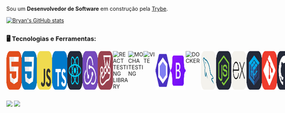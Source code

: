 
<p> Sou um <strong>Desenvolvedor de Software</strong> em construção pela <a href="https://github.com/betrybe">Trybe<a/>.</p>

[![Bryan's GitHub stats](https://github-readme-stats.vercel.app/api?username=bryanpimenta&show_icons=true&theme=calm_pink)](https://github.com/bryanpimenta/github-readme-stats)

##
<h3 align="left">🖥️ Tecnologias e Ferramentas:</h3>
<div style="display: flex; flex-direction: row;">
<img width="40px" src="https://raw.githubusercontent.com/tandpfun/skill-icons/59059d9d1a2c092696dc66e00931cc1181a4ce1f/icons/HTML.svg" title = "HTML5"/>
<img width="40px" src="https://github.com/tandpfun/skill-icons/blob/main/icons/CSS.svg" title = "CSS3"/>
<img width="40px" src="https://raw.githubusercontent.com/tandpfun/skill-icons/59059d9d1a2c092696dc66e00931cc1181a4ce1f/icons/JavaScript.svg" title = "JAVASCRIPT"/>
<img width="40px" src="https://raw.githubusercontent.com/tandpfun/skill-icons/59059d9d1a2c092696dc66e00931cc1181a4ce1f/icons/TypeScript.svg" title = "TYPESCRIPT"/>
<img width="40px" src="https://raw.githubusercontent.com/tandpfun/skill-icons/59059d9d1a2c092696dc66e00931cc1181a4ce1f/icons/React-Dark.svg" title = "REACT"/>
<img width="40px" src="https://raw.githubusercontent.com/tandpfun/skill-icons/59059d9d1a2c092696dc66e00931cc1181a4ce1f/icons/Redux.svg" title = "REDUX"/>
<img width="40px" src="https://raw.githubusercontent.com/tandpfun/skill-icons/59059d9d1a2c092696dc66e00931cc1181a4ce1f/icons/Jest.svg" title = "JEST"/>
<img width="40px" src="https://api.iconify.design/logos/testing-library.svg" title = "REACT TESTING LIBRARY"/>
<img width="40px" src="https://api.iconify.design/logos/mocha.svg" title = "MOCHA TESTING"/>
<img width="40px" src="https://camo.githubusercontent.com/61e102d7c605ff91efedb9d7e47c1c4a07cef59d3e1da202fd74f4772122ca4e/68747470733a2f2f766974656a732e6465762f6c6f676f2e737667" title = "VITE"/>
<img width="40px" src="https://raw.githubusercontent.com/devicons/devicon/1119b9f84c0290e0f0b38982099a2bd027a48bf1/icons/eslint/eslint-original.svg" title = "ESLINT"/>
<img width="40px" src="https://raw.githubusercontent.com/devicons/devicon/1119b9f84c0290e0f0b38982099a2bd027a48bf1/icons/bootstrap/bootstrap-original.svg" title = "BOOTSTRAP"/>
<img width="40px" src="https://skillicons.dev/icons?i=docker" title = "DOCKER"/>
<img width="40px" src="https://raw.githubusercontent.com/tandpfun/skill-icons/59059d9d1a2c092696dc66e00931cc1181a4ce1f/icons/MySQL-Light.svg" title = "MYSQL"/>
<img width="40px" src="https://raw.githubusercontent.com/tandpfun/skill-icons/59059d9d1a2c092696dc66e00931cc1181a4ce1f/icons/NodeJS-Dark.svg" title = "NODE JS"/>
<img width="40px" src="https://raw.githubusercontent.com/tandpfun/skill-icons/59059d9d1a2c092696dc66e00931cc1181a4ce1f/icons/ExpressJS-Light.svg" title = "EXPRESS"/>
<img width="40px" src="https://raw.githubusercontent.com/tandpfun/skill-icons/59059d9d1a2c092696dc66e00931cc1181a4ce1f/icons/Sequelize-Dark.svg" title = "SEQUELIZE"/>
<img width="40px" src="https://github.com/tandpfun/skill-icons/blob/main/icons/Git.svg" title = "GIT"/>
<img width="40px" src="https://raw.githubusercontent.com/tandpfun/skill-icons/59059d9d1a2c092696dc66e00931cc1181a4ce1f/icons/Github-Dark.svg" title = "GITHUB"/> 
<img width="40px" src="https://raw.githubusercontent.com/tandpfun/skill-icons/59059d9d1a2c092696dc66e00931cc1181a4ce1f/icons/VSCode-Dark.svg" title = "VS CODE"/>
<img width="40px" src="https://raw.githubusercontent.com/tandpfun/skill-icons/59059d9d1a2c092696dc66e00931cc1181a4ce1f/icons/Linux-Light.svg" title = "LINUX"/>
<img width="40px" src="https://raw.githubusercontent.com/devicons/devicon/1119b9f84c0290e0f0b38982099a2bd027a48bf1/icons/ubuntu/ubuntu-plain.svg" title = "UBUNTU"/>
<img width="40px" src="https://api.iconify.design/logos/jwt-icon.svg" title = "JWT LIBRARY"/>
</div>

 ##
<div> 
  <a href = "mailto:contatobryanpimenta30@gmail.com"><img src="https://img.shields.io/badge/-Gmail-%23333?style=for-the-badge&logo=gmail&logoColor=white" target="_blank"></a>
  <a href="https://www.linkedin.com/in/bryan-pimenta-b50154272" target="_blank"><img src="https://img.shields.io/badge/-LinkedIn-%230077B5?style=for-the-badge&logo=linkedin&logoColor=white" target="_blank"></a> 
</div>
